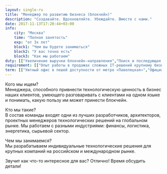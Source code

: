 ```yaml
---
layout: single-ru
title: "Менеджер по развитию бизнеса (блокчейн)"
description: "Создавайте. Вдохновляйте. Убеждайте. Вместе с нами."
date: 2017-11-13T17:20:44+03:00
info:
    city: "Москва"
    time: "Полная занятость"
    exp: "от 3х лет"
    block1: "Чем вы будете заниматься"
    block2: "У вас точно есть"
    block3: "Как мы работаем"
duty: [["Увеличение выручки блокчейн-направления","Поиск и последующая продажа клиентам услуг"],["Создание индивидуальных sales-решений для существующих и новых клиентов","Взаимодействие с международными и российскими партнёрами"],["Участие в тендерах на разработку и создание блокчейн-решений","Планирование KPI по продажам услуг блокчейн-направления на краткосрочной и долгосрочной основе, мониторинг исполнения KPI"]]
requirement: [["Опыт работы в продажах сложных IT-решений крупному бизнесу","Наличие портфолио выполненных проектов"],["Хороший английский (Upper-Intermediate и выше будет плюсом)",""]]
term: [["Уютный офис в пешей доступности от метро «Павелецкая»","Официальное оформление, ДМС и другие бонусы"],["Гибкий график работы — для нас важен результат","Неформальный стиль общения, дружеская атмосфера, профессионализм"],["Бонусы по результатам работы",""]]
---
```


Кого мы ищем?<br/>
Менеджера, способного привнести технологическую ценность в бизнес наших клиентов, умеющего разговаривать с клиентами на одном языке и понимать, какую пользу им может принести блокчейн.

Кто мы такие?<br/>
В состав команды входят одни из лучших разработчиков, архитекторов, проектных менеджеров технологических решений на глобальном рынке. Мы работаем с разными индустриями: финансы, логистика, энергетика, сырьевой сектор.

Чем мы занимаемся?<br/>
Мы разрабатываем индивидуальные технологические решения для крупных компаний на российском и международном рынке. 

Звучит как что-то интересное для вас? Отлично! Время обсудить детали!

